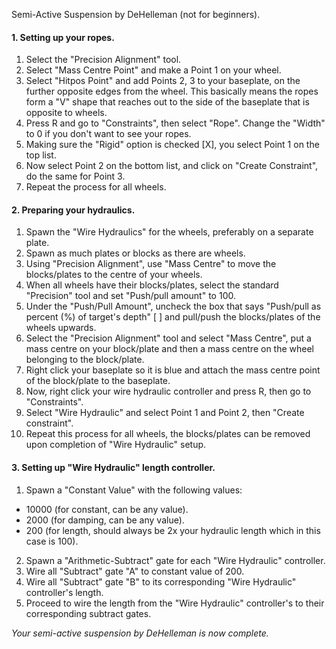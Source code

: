 Semi-Active Suspension by DeHelleman (not for beginners).

#### 1. Setting up your ropes.
1. Select the "Precision Alignment" tool.
2. Select "Mass Centre Point" and make a Point 1 on your wheel.
3. Select "Hitpos Point" and add Points 2, 3 to your baseplate, on the further opposite edges from the wheel.
This basically means the ropes form a "V" shape that reaches out to the side of the baseplate that is opposite to wheels.
4. Press R and go to "Constraints", then select "Rope". Change the "Width" to 0 if you don't want to see your ropes.
5. Making sure the "Rigid" option is checked [X], you select Point 1 on the top list.
6. Now select Point 2 on the bottom list, and click on "Create Constraint", do the same for Point 3.
7. Repeat the process for all wheels.

#### 2. Preparing your hydraulics.
1. Spawn the "Wire Hydraulics" for the wheels, preferably on a separate plate.
2. Spawn as much plates or blocks as there are wheels.
3. Using "Precision Alignment", use "Mass Centre" to move the blocks/plates to the centre of your wheels.
4. When all wheels have their blocks/plates, select the standard "Precision" tool and set "Push/pull amount" to 100.
5. Under the "Push/Pull Amount", uncheck the box that says "Push/pull as percent (%) of target's depth" [ ] and pull/push the blocks/plates of the wheels upwards.
6. Select the "Precision Alignment" tool and select "Mass Centre", 
put a mass centre on your block/plate and then a mass centre on the wheel belonging to the block/plate.
7. Right click your baseplate so it is blue and attach the mass centre point of the block/plate to the baseplate.
8. Now, right click your wire hydraulic controller and press R, then go to "Constraints".
9. Select "Wire Hydraulic" and select Point 1 and Point 2, then "Create constraint".
10. Repeat this process for all wheels, the blocks/plates can be removed upon completion of "Wire Hydraulic" setup.

#### 3. Setting up "Wire Hydraulic" length controller.
1. Spawn a "Constant Value" with the following values:<br>
- 10000 (for constant, can be any value).
- 2000 (for damping, can be any value).
- 200 (for length, should always be 2x your hydraulic length which in this case is 100).
2. Spawn a "Arithmetic-Subtract" gate for each "Wire Hydraulic" controller.
3. Wire all "Subtract" gate "A" to constant value of 200.
4. Wire all "Subtract" gate "B" to its corresponding "Wire Hydraulic" controller's length.
5. Proceed to wire the length from the "Wire Hydraulic" controller's to their corresponding subtract gates.

*Your semi-active suspension by DeHelleman is now complete.*
